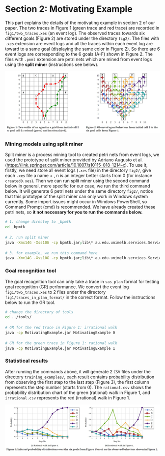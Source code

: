 # Section 2: Motivating Example

This part explains the details of the motivating example in section 2 of our paper. The two traces in Figure 1 (green trace and red trace) are recorded in ``fig1/two_traces.xes`` (an event log). The observed traces towards six different goals (Figure 2) are stored under the directory ``fig2/``. The files with ``.xes`` extension are event logs and all the traces within each event log are toward to a same goal (displaying the same color in Figure 2). So there are 6 event logs are corresponding to the 6 goals (A-F) shown in Figure 2. The files with ``.pnml`` extension are petri nets which are mined from event logs using the **split miner** (instructions see below).

![](..\pictures\fig1fig2.JPG)



### Mining models using split miner

Split miner is a process mining tool to created petri nets from event logs, we used the prototype of split miner provided by Adriano Augusto et al. (https://link.springer.com/article/10.1007/s10115-018-1214-x). To use it, firstly, we need store all event logs (``.xes`` file) in the directory ``fig2/``, give each ``.xes`` file a name <created> + <n>, n is an integer better starts from 0 (for instance ``created0.xes``). Then we can run split miner using the second command below in general, more specific for our case, we run the third command below. It will generate 6 petri nets under the same directory ``fig2/``, notice that this prototype of the split miner can only work in Windows system currently. Some import issues might occur in Windows PowerShell, so Command Prompt (cmd) is recommended. We have already created these petri nets, so **it not necessary for you to run the commands below.**

```sh
# 1. change directoy to _bpmtk
cd _bpmtk

# 2. run split miner
java -Xmx14G -Xss10G -cp bpmtk.jar;lib\* au.edu.unimelb.services.ServiceProvider SMBD "<directoy>\<file name prefix>" <start number> <end number>

# 3. for example, we run this command here
java -Xmx14G -Xss10G -cp bpmtk.jar;lib\* au.edu.unimelb.services.ServiceProvider SMBD "..\fig2\created" 0 5
```



### Goal recognition tool

The goal recognition tool can only take a trace in ``sas_plan`` format for testing goal recognition (GR) performance. We convert the event log ``fig1/two_traces.xes`` to 2 files under the directory ``fig1/traces_in_plan_format/`` in the correct format. Follow the instructions below to run the GR tool.

```sh
# change the directory of tools
cd ../tools/

# GR for the red trace in Figure 1: irrational walk   
java -cp MotivatingExample.jar MotivatingExample 0

# GR for the green trace in Figure 1: rational walk
java -cp MotivatingExample.jar MotivatingExample 1
```



### Statistical results

After running the commands above, it will generate 2 ``CSV`` files under the directory ``training_examples/``, each result contains probability distribution from observing the first step to the last step (Figure 3), the first column represents the step number (starts from 0). The ``rational.csv`` shows the probability distribution chart of the green (rational) walk in Figure 1, and ``irrational.csv`` represents the red (irrational) walk in Figure 1.

![](..\pictures\fig3.JPG)





